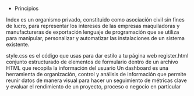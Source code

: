 * Principios

Index es un organismo privado, constituido como asociación civil sin fines de lucro, para representar los intereses de las empresas maquiladoras y manufactureras de exportación
lenguaje de programación que se utiliza para manipular, personalizar y automatizar las instalaciones de un sistema existente.

style.css es el código que usas para dar estilo a tu página web
register.html conjunto estructurado de elementos de formulario dentro de un archivo HTML que recopila la información del usuario
Un dashboard es una herramienta de organización, control y análisis de información que permite reunir datos de manera visual para hacer un seguimiento de métricas clave y evaluar el rendimiento de un proyecto, proceso o negocio en particular